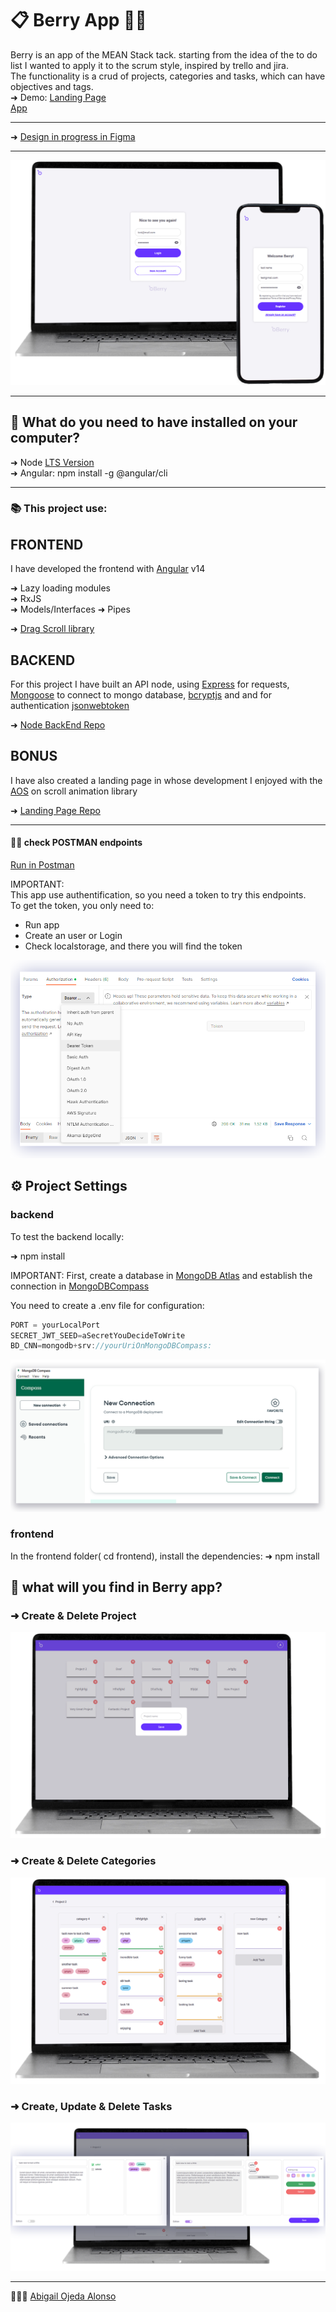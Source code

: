 # 📋 Berry App 🍇🍒  
Berry is an app of the MEAN Stack tack.
starting from the idea of the to do list I wanted to apply it to the scrum style, inspired by trello and jira.  
The functionality is a crud of projects, categories and tasks, which can have objectives and tags.  
➜ Demo:
[Landing Page](https://berryweb.netlify.app/home)  
[App](https://berry-app.netlify.app/user/login)  


---
➜ [Design in progress in Figma](https://www.figma.com/file/2hSVjy3OUFsHX7uPmyyXDn/Berry)

---

![](screenshots/mockup.png)


---  

## 📂  What do you need to have installed on your computer?

➜ Node [LTS Version](https://nodejs.org/en/)  
➜ Angular: npm install -g @angular/cli

---
### 📚  This project use:

## FRONTEND  
I have developed the frontend with [Angular](https://angular.io/) v14   

➜  Lazy loading modules  
➜  RxJS   
➜  Models/Interfaces
➜  Pipes  

➜  [Drag Scroll library](https://www.npmjs.com/package/ngx-drag-scroll)

## BACKEND
For this project I have built an API node, using [Express](https://expressjs.com/es/4x/api.html) for requests,  
[Mongoose](https://mongoosejs.com/) to connect to mongo database, [bcryptjs](https://www.npmjs.com/package/bcryptjs) and and for authentication [jsonwebtoken](https://www.npmjs.com/package/jsonwebtoken)  

➜ [Node BackEnd Repo](https://github.com/abigailojeda/berryBack)

## BONUS
I have also created a landing page in whose development I enjoyed with the [AOS](https://michalsnik.github.io/aos/) on scroll animation library  

➜ [Landing Page Repo](https://github.com/abigailojeda/berryWeb)

---

#### 👨‍🚀 check POSTMAN endpoints 

[Run in Postman](https://documenter.getpostman.com/view/18449118/2s8ZDSckcq)  
  
IMPORTANT:  
This app use authentification, so you need a token to try this endpoints.  
To get the token, you only need to:  
- Run app  
- Create an user or Login
- Check localstorage, and there you will find the token  

![](screenshots/postmantoken.png)


## ⚙️ Project Settings

### backend
To test the backend locally:  

➜ npm install

IMPORTANT:
First, create a database in [MongoDB Atlas](https://www.mongodb.com/cloud/atlas) and establish the connection in [MongoDBCompass](https://www.mongodb.com/products/compass)  

You need to create a .env file for configuration:
```javascript
PORT = yourLocalPort
SECRET_JWT_SEED=aSecretYouDecideToWrite
BD_CNN=mongodb+srv://yourUriOnMongoDBCompass:

```

![](screenshots/compass.png)


### frontend
In the frontend folder( cd frontend),  install the dependencies:
➜ npm install


## 🔎 what will you find in Berry app?  

### ➜ Create & Delete Project

![](screenshots/projectsView.png)
### ➜ Create & Delete Categories  

![](screenshots/categories.png)
### ➜ Create, Update & Delete Tasks  

![](screenshots/tasks.png)


---
 🙋🏻‍♀️ [Abigail Ojeda Alonso](https://es.linkedin.com/in/abigail-ojeda)

